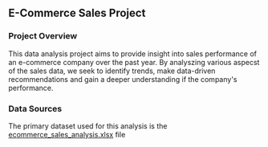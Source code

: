 ## E-Commerce Sales Project
### Project Overview
This data analysis project aims to provide insight into sales performance of an e-commerce company over the past year. By analyszing various aspecst of the sales data, we seek to identify trends, make data-driven recommendations and gain a deeper understanding if the company's performance.

### Data Sources
The primary dataset used for this analysis is the [ecommerce_sales_analysis.xlsx](https://github.com/user-attachments/files/17059308/ecommerce_sales_analysis.xlsx) file
